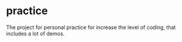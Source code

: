 # practice
The project for personal practice for increase the level of coding, that includes a lot of demos.
